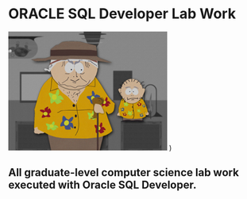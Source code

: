 # ORACLE SQL Developer Lab Work

![alt text](welcome-to-my-labORAtory.jpg) <img align="middle">)

## All graduate-level computer science lab work executed with Oracle SQL Developer.
